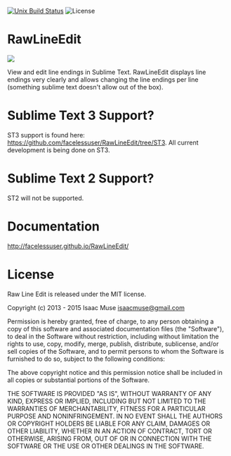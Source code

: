 [![Unix Build Status][travis-image]][travis-link]
![License][license-image]
# RawLineEdit
<img src="https://dl.dropboxusercontent.com/u/342698/RawLineEdit/Example.png" border="0"/>

View and edit line endings in Sublime Text.  RawLineEdit displays line endings very clearly and allows changing the line endings per line (something sublime text doesn't allow out of the box).

# Sublime Text 3 Support?
ST3 support is found here: https://github.com/facelessuser/RawLineEdit/tree/ST3.  All current development is being done on ST3.

# Sublime Text 2 Support?
ST2 will not be supported.

# Documentation
http://facelessuser.github.io/RawLineEdit/

# License
Raw Line Edit is released under the MIT license.

Copyright (c) 2013 - 2015 Isaac Muse <isaacmuse@gmail.com>

Permission is hereby granted, free of charge, to any person obtaining a copy of this software and associated documentation files (the "Software"), to deal in the Software without restriction, including without limitation the rights to use, copy, modify, merge, publish, distribute, sublicense, and/or sell copies of the Software, and to permit persons to whom the Software is furnished to do so, subject to the following conditions:

The above copyright notice and this permission notice shall be included in all copies or substantial portions of the Software.

THE SOFTWARE IS PROVIDED "AS IS", WITHOUT WARRANTY OF ANY KIND, EXPRESS OR IMPLIED, INCLUDING BUT NOT LIMITED TO THE WARRANTIES OF MERCHANTABILITY, FITNESS FOR A PARTICULAR PURPOSE AND NONINFRINGEMENT. IN NO EVENT SHALL THE AUTHORS OR COPYRIGHT HOLDERS BE LIABLE FOR ANY CLAIM, DAMAGES OR OTHER LIABILITY, WHETHER IN AN ACTION OF CONTRACT, TORT OR OTHERWISE, ARISING FROM, OUT OF OR IN CONNECTION WITH THE SOFTWARE OR THE USE OR OTHER DEALINGS IN THE SOFTWARE.

[travis-image]: https://img.shields.io/travis/facelessuser/RawLineEdit/master.svg
[travis-link]: https://travis-ci.org/facelessuser/RawLineEdit
[license-image]: https://img.shields.io/badge/license-MIT-blue.svg
